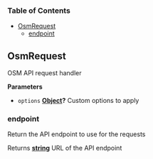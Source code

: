 <!-- Generated by documentation.js. Update this documentation by updating the source code. -->

### Table of Contents

-   [OsmRequest](#osmrequest)
    -   [endpoint](#endpoint)

## OsmRequest

OSM API request handler

**Parameters**

-   `options` **[Object](https://developer.mozilla.org/docs/Web/JavaScript/Reference/Global_Objects/Object)?** Custom options to apply

### endpoint

Return the API endpoint to use for the requests

Returns **[string](https://developer.mozilla.org/docs/Web/JavaScript/Reference/Global_Objects/String)** URL of the API endpoint
